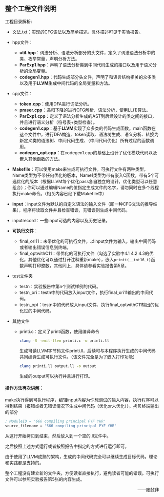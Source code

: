 ## 整个工程文件说明

工程目录解析:

- 文法.txt：实现的CFG语法以及简单描述。具体描述可见于实验报告。

- hpp文件：

  - **util.hpp**：词法分析、语法分析部分的头文件，定义了词法语法分析中的类、枚举常量，声明分析方法。
  - **ParExp1.hpp**：声明了语法分析类到中间代码生成的接口以及用于语义分析的全局变量。
  - **codegen1.hpp**：代码生成部分头文件，声明了和语言结构相关的众多类以及用于**LLVM**生成中间代码的全局变量和方法。

- cpp文件：

  - **token.cpp**：使用DFA进行词法分析。
  - **praser.cpp**：递归下降的进行CFG解析、语法分析，使用LL(1)算法。
  - **ParExp1.cpp**：定义了语法分析生成的AST到后续设计的类之间的接口，并且进行语义分析（符号表+类型检查）。
  - **codegen1.cpp**：基于**LLVM**实现了众多类的代码生成函数。main函数在这个文件中，进行DFA构造、token读取、语法树生成、语义分析、转换为新定义类的语法树、中间代码生成、（中间代码优化）所有过程的函数调用。
  - **codegen_opt.cpp**：在codegen1.cpp的基础上设计了优化模块代码以及嵌入其他函数的方法。

- **Makefile**：可以使用make来生成可执行文件，可执行文件有两种类型，Name类型为不带任何优化的版本，Name1类型为带有嵌入C函数，带有5个可选优化的版本（根据LLVM每个优化pass各自独立的设计，优化类型可以任意组合）；你可以通过编辑Name的值指定生成文件的名字，请勿同时在多个线程执行make命令。（相关内容已经下载Makefile中）

- **input**：input文件为默认的自定义语法的输入文件（即一种CFG文法的推导结果），程序将读取文件并且检查错误，无错误则生成中间代码。

- inputrecord：一些input可选的内容以及历史记录。

- **可执行文件**：

  - final_ori11：未带优化的可执行文件，以input文件为输入，输出中间代码或者输出错误信息到终端。
  - final_optwithC11：带优化的可执行文件（勾选了实验中4.1 4.2 4.3的优化，其他优化可以通过打开注释重新make），嵌入`printi(__int16_t)`函数声明打印整数，其他同上，具体请参看实验报告第5章。

- test文件夹

  - testn：实验报告中第n个测试样例的代码。
  - testn_ori：testn中的代码放入input文件，执行final_ori11输出的中间代码。
  - testn_opt：testn中的代码放入input文件，执行final_optwithC11输出的优化过的中间代码。
  
- 其他文件

  - printi.c：定义了printi函数，使用编译命令

    ```bash
    clang -S -emit-llvm printi.c -o printi.ll
    ```

    生成可读LLVM字节码文件printi.ll，后续可与本程序执行生成的中间代码共同编译生成可执行文件。（该文件完全是为了嵌入打印功能）

    ```bash
    clang printi.ll output.ll -o output
    ```

    生成的output可以执行并且进行打印。



#### 操作方法再次讲解：

make执行得到可执行程序，编辑input内容为你想测试的输入内容，执行程序可以得到结果（报错或者无错误情况下生成中间代码（优化or未优化））。拷贝终端输出的部分

```asm
; ModuleID = '666 compiling principal PYF YHR'
source_filename = "666 compiling principal PYF YHR"
```

从这行开始拷贝到结束，然后放入到一个空的.ll文件中。

之后按照上述方式运行或者按照报告中指定的方式进行运行即可。

由于使用了LLVM成熟的架构，生成的中间代码完全可以继续生成目标代码，理论和实践都是支持的。



整个工程没有建立新的文件夹，方便读者直接执行，避免读者可能的错误。可执行文件可以参照实验报告第5张的内容生成。




<p align=right>——庞懿非

